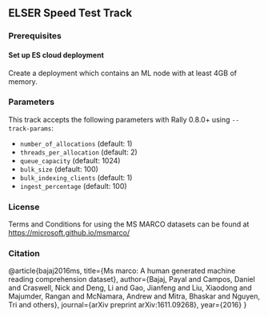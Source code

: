 ## ELSER Speed Test Track

### Prerequisites
#### Set up ES cloud deployment
Create a deployment which contains an ML node with at least 4GB of memory.

### Parameters
This track accepts the following parameters with Rally 0.8.0+ using `--track-params`:
* `number_of_allocations` (default: 1)
* `threads_per_allocation` (default: 2)
* `queue_capacity` (default: 1024)
* `bulk_size` (default: 100)
* `bulk_indexing_clients` (default: 1)
* `ingest_percentage` (default: 100)

### License
Terms and Conditions for using the MS MARCO datasets can be found at https://microsoft.github.io/msmarco/

### Citation
@article{bajaj2016ms,
title={Ms marco: A human generated machine reading comprehension dataset},
author={Bajaj, Payal and Campos, Daniel and Craswell, Nick and Deng, Li and Gao, Jianfeng and Liu, Xiaodong and Majumder, Rangan and McNamara, Andrew and Mitra, Bhaskar and Nguyen, Tri and others},
journal={arXiv preprint arXiv:1611.09268},
year={2016}
}

